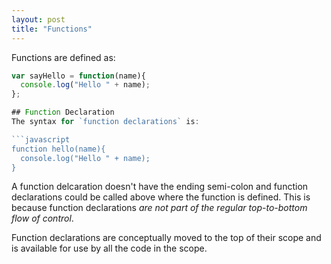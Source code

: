```yaml
---
layout: post
title: "Functions"
---
```


Functions are defined as:

```javascript
var sayHello = function(name){
  console.log("Hello " + name);
};

## Function Declaration
The syntax for `function declarations` is:

```javascript
function hello(name){
  console.log("Hello " + name);
}
```

A function delcaration doesn't have the ending semi-colon and function declarations could be called above where the function is defined. This is because function declarations _are not part of the regular top-to-bottom flow of control_.

Function declarations are conceptually moved to the top of their scope and is available for use by all the code in the scope.
